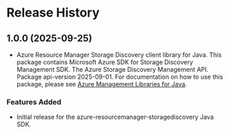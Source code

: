 # Release History

## 1.0.0 (2025-09-25)

- Azure Resource Manager Storage Discovery client library for Java. This package contains Microsoft Azure SDK for Storage Discovery Management SDK. The Azure Storage Discovery Management API. Package api-version 2025-09-01. For documentation on how to use this package, please see [Azure Management Libraries for Java](https://aka.ms/azsdk/java/mgmt).
### Features Added

- Initial release for the azure-resourcemanager-storagediscovery Java SDK.
